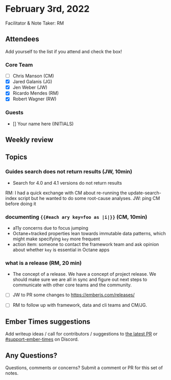 # February 3rd, 2022

Facilitator & Note Taker: RM

## Attendees

Add yourself to the list if you attend and check the box!

### Core Team

- [ ] Chris Manson (CM)
- [x] Jared Galanis (JG)
- [x] Jen Weber (JW)
- [x] Ricardo Mendes (RM)
- [x] Robert Wagner (RW)

### Guests

- [] Your name here (INITIALS)

## Weekly review

## Topics

### Guides search does not return results (JW, 10min)
- Search for 4.0 and 4.1 versions do not return results

RM: I had a quick exchange with CM about re-running the update-search-index script but he wanted to do some root-cause analyses.
JW: ping CM before doing it

### documenting `{{#each ary key=foo as |i|}}` (CM, 10min)
- a11y concerns due to focus jumping
- Octane+tracked properties lean towards immutable data patterns, which might make specifying `key` more frequent
- action item: someone to contact the framework team and ask opinion about whether `key` is essential in Octane apps

### what is a release (RM, 20 min)

- The concept of a release. We have a concept of project release. We should make
sure we are all in sync and figure out next steps to communicate with other
core teams and the community.


- [ ] JW to PR some changes to https://emberjs.com/releases/
- [ ] RM to follow up with framework, data and cli teams and CM/JG.


## Ember Times suggestions

Add writeup ideas / call for contributors / suggestions to [the latest PR](https://github.com/ember-learn/ember-blog/pulls?q=is%3Aopen+is%3Apr+label%3A%22%F0%9F%97%9E+embertimes%22%20or%20#support-ember-times) or [#support-ember-times](https://discordapp.com/channels/480462759797063690/485450546887786506) on Discord.

## Any Questions?

Questions, comments or concerns? Submit a comment or PR for this set of notes.

